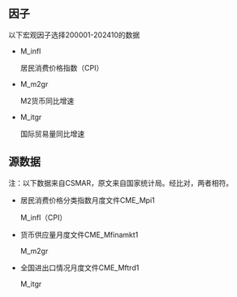 ## 因子

以下宏观因子选择200001-202410的数据

- M_infl

  居民消费价格指数（CPI）

- M_m2gr

  M2货币同比增速

- M_itgr

  国际贸易量同比增速



## 源数据

注：以下数据来自CSMAR，原文来自国家统计局。经比对，两者相符。

- 居民消费价格分类指数月度文件CME_Mpi1

  M_infl（CPI）

- 货币供应量月度文件CME_Mfinamkt1

  M_m2gr

- 全国进出口情况月度文件CME_Mftrd1

  M_itgr

